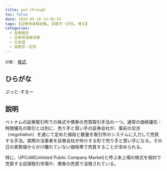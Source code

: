 ```yaml
---
title: put-through
toc: false
date: 2018-05-18 14:36:54
tags: [证券用语解说集, 英数字・記号, 株式]
categories:
  - 金融服务
  - 证券用语解说集
  - 日本語
  - 英数字・記号
---
```


`分類：` [株式](/tags/株式/)

## ひらがな

ぷっと-するー

## 説明

ベトナムの証券取引所での株式や債券の売買取引手法の一つ。通常の価格優先・時間優先の取引とは別に、売り手と買い手の証券会社が、事前の交渉（negotiation）を通じて定めた値段と数量を取引所のシステムに入力して売買する手法。実際の当事者を証券会社が仲介する形で売り手と買い手になる。その日の実勢値からかけ離れていない価格帯で売買することが求められる。

特に、UPCoM(Unlisted Public Company Market)と呼ぶ未上場の株式を相対で売買する店頭取引市場や、債券の売買で活用されている。
